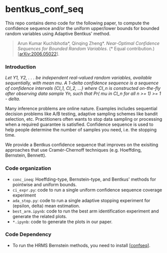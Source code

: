# bentkus_conf_seq

This repo contains demo code for the following paper, to compute the confidence sequence and/or the uniform upper/lower bounds for bounded random variables using Adaptive Bentkus' method.

> Arun Kumar Kuchibhotla\*, Qinqing Zheng\*.  *Near-Optimal Confidence Sequences for Bounded Random Variables*. (\* Equal contribution.) [[arXiv:2006.05022](https://arxiv.org/abs/2006.05022)].


### Introduction

*Let Y1, Y2, . . . be independent real-valued random variables, available sequentially, with mean mu.
A 1-delta confidence sequence is a sequence of confidence intervals {CI_1, CI_2, ...} where CI_n is
constructed on-the-fly after observing data sample Yn, such that
Pr( mu in CI_n for all n >= 1) >= 1 - delta.*

Many inference problems are online nature. Examples includes sequential decision problems like A/B testing, adaptive
sampling schemes like bandit selection, etc. Practitioners often wants to stop data sampling or processing when a
required guarantee is satisfied. Confidence sequence is used to help people determine the number of samples you need, i.e.
the stopping time.

We provide a Bentkus confidence sequence that improves on the exisiting approaches that use Cramér-Chernoff techniques
(e.g. Hoeffding, Bernstein, Bennett).


### Code organization
- `conc_ineq`: Hoeffding-type, Bernstein-type, and Bentkus' methods for pointwise and uniform bounds.
- `ci_expr.py`: code to run a single uniform confidence sequence coverage experiment
- `ada_stop.py`: code to run a single adaptive stopping experiment for (epsilon, delta) mean estimation.
- `best_arm.ipynb`: code to run the best arm identification experiment and generate the related plots.
- `*.ipynb`: code to generate the plots in our paper.

### Code Dependency
- To run the HRMS Bernstein methods, you need to install [[confseq](https://github.com/gostevehoward/confseq)].
